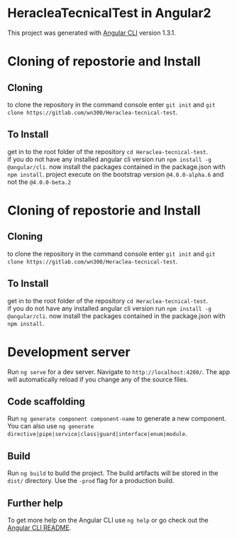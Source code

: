 # HeracleaTecnicalTest in Angular2

This project was generated with [Angular CLI](https://github.com/angular/angular-cli) version 1.3.1.

# Cloning of repostorie and Install
## Cloning

to clone the repository in the command console enter `git init` and `git clone https://gitlab.com/wn300/Heraclea-tecnical-test`.

## To Install

get in to the root folder of the repository `cd Heraclea-tecnical-test`.  
if you do not have any installed angular cli version run `npm install -g @angular/cli`.
now install the packages contained in the package.json with `npm install`.
project execute on the bootstrap version `@4.0.0-alpha.6` and not the `@4.0.0-beta.2`
# Cloning of repostorie and Install
## Cloning

to clone the repository in the command console enter `git init` and `git clone https://gitlab.com/wn300/Heraclea-tecnical-test`.

## To Install

get in to the root folder of the repository `cd Heraclea-tecnical-test`.  
if you do not have any installed angular cli version run `npm install -g @angular/cli`.
now install the packages contained in the package.json with `npm install`.

# Development server

Run `ng serve` for a dev server. Navigate to `http://localhost:4200/`. The app will automatically reload if you change any of the source files.

## Code scaffolding

Run `ng generate component component-name` to generate a new component. You can also use `ng generate directive|pipe|service|class|guard|interface|enum|module`.

## Build

Run `ng build` to build the project. The build artifacts will be stored in the `dist/` directory. Use the `-prod` flag for a production build.

## Further help

To get more help on the Angular CLI use `ng help` or go check out the [Angular CLI README](https://github.com/angular/angular-cli/blob/master/README.md).
